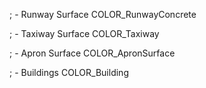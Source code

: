; - Runway Surface
COLOR_RunwayConcrete

; - Taxiway Surface
COLOR_Taxiway

; - Apron Surface
COLOR_ApronSurface

; - Buildings
COLOR_Building
